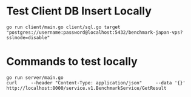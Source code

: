 # Test Client DB Insert Locally

```
go run client/main.go client/sql.go target "postgres://username:password@localhost:5432/benchmark-japan-vps?sslmode=disable"
```

# Commands to test locally

```
go run server/main.go
curl     --header "Content-Type: application/json"     --data '{}'     http://localhost:8000/service.v1.BenchmarkService/GetResult
```
